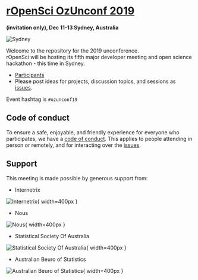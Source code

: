 # [rOpenSci OzUnconf 2019 ](http://ozunconf19.ropensci.org/)
__(invitation only), Dec 11-13 Sydney, Australia__

![Sydney](http://ozunconf19.ropensci.org/images/rainbow_opera_house.jpg)

Welcome to the repository for the 2019 unconference.  
rOpenSci will be hosting its fifth major developer meeting and open science hackathon - this time in Sydney.

* [Participants](http://ozunconf19.ropensci.org/#participants)  
* Please post ideas for projects, discussion topics, and sessions as [issues](https://github.com/ropensci/ozunconf19/issues/).

Event hashtag is `#ozunconf19`

## Code of conduct

To ensure a safe, enjoyable, and friendly experience for everyone who participates, we have a [code of conduct](http://ozunconf19.ropensci.org/coc).  This applies to people attending in person or remotely, and for interacting over the [issues](https://github.com/ropensci/ozunconf19/issues/).

## Support  
This meeting is made possible by generous support from:

- Internetrix

![Internetrix](http://ozunconf19.ropensci.org/images/Internetrix-Vertical-RGB-1200px.png){ width=400px }


- Nous

![Nous](http://ozunconf19.ropensci.org/images/Nous.jpeg){ width=400px }

- Statistical Society Of Australia

![Statistical Society Of Australia](http://ozunconf19.ropensci.org/images/StatisticalSocietyOfAustralia_Logotype_MAIN_USE.png){ width=400px }

- Australian Beuro of Statistics

![Australian Beuro of Statistics](http://ozunconf19.ropensci.org/images/ABS_Logo_RGB_Mono_72px_125W_ResponsiveLR.png){ width=400px }

